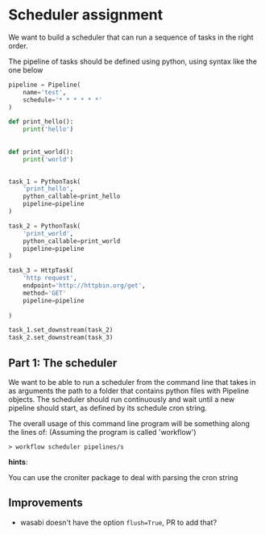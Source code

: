 # Scheduler assignment

We want to build a scheduler that can run a sequence of tasks in the right order.

The pipeline of tasks should be defined using python, using syntax like the one below

```python
pipeline = Pipeline(
    name='test',
    schedule='* * * * * *'
)

def print_hello():
    print('hello')
    
    
def print_world():
    print('world')
    

task_1 = PythonTask(
    'print_hello',
    python_callable=print_hello
    pipeline=pipeline
)

task_2 = PythonTask(
    'print_world',
    python_callable=print_world
    pipeline=pipeline
)

task_3 = HttpTask(
    'http request',
    endpoint='http://httpbin.org/get',
    method='GET'
    pipeline=pipeline
    
)

task_1.set_downstream(task_2)
task_2.set_downstream(task_3)
```

## Part 1: The scheduler

We want to be able to run a scheduler from the command line that takes in as arguments the path to a folder that contains python files with Pipeline objects. The scheduler should run continuously and wait until a new pipeline should start, as defined by its schedule cron string.

The overall usage of this command line program will be something along the lines of: (Assuming the program is called 'workflow')

```
> workflow scheduler pipelines/s
```

**hints**:

You can use the croniter package to deal with parsing the cron string


## Improvements
- wasabi doesn't have the option `flush=True`, PR to add that?
